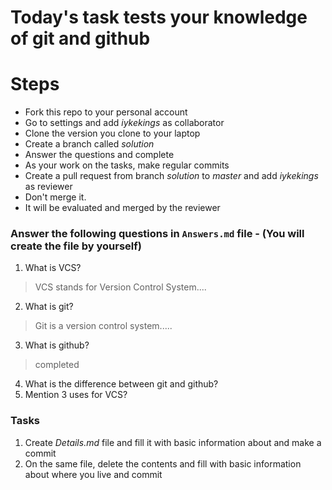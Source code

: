 # Today's task tests your knowledge of git and github

# Steps

- Fork this repo to your personal account
- Go to settings and add *iykekings* as collaborator
- Clone the version you clone to your laptop
- Create a branch called *solution*
- Answer the questions and complete
- As your work on the tasks, make regular commits
- Create a pull request from branch *solution* to *master* and add *iykekings* as reviewer
- Don't merge it.
- It will be evaluated and merged by the reviewer

### Answer the following questions in `Answers.md` file - (You will create the file by yourself)

1. What is VCS?

  > VCS stands for Version Control System....
2. What is git?
  > Git is a version control system.....
3. What is github?
  > completed
4. What is the difference between git and github?
5. Mention 3 uses for VCS?

### Tasks

1. Create *Details.md* file and fill it with basic information about and make a commit
2. On the same file, delete the contents and fill with basic information about where you live and commit 


